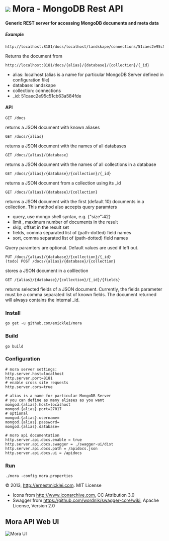 # ![](Letter-M-icon.png) Mora - MongoDB Rest API

#### Generic REST server for accessing MongoDB documents and meta data
	
##### Example		
	
	http://localhost:8181/docs/localhost/landskape/connections/51caec2e95c51cb63a584fde	

Returns the document from

	http://localhost:8181/docs/{alias}/{database}/{collection}/{_id}

 - alias: localhost (alias is a name for particular MongoDB Server defined in configuration file)
 - database: landskape
 - collection: connections
 - _id: 51caec2e95c51cb63a584fde

#### API
			
	GET /docs

returns a JSON document with known aliases
	
	GET /docs/{alias}

returns a JSON document with the names of all databases	
			
	GET /docs/{alias}/{database}
	
returns a JSON document with the names of all collections in a database	
	
	GET /docs/{alias}/{database}/{collection}/{_id}

returns a JSON document from a collection using its _id							

	GET /docs/{alias}/{database}/{collection}
	
returns a JSON document with the first (default 10) documents in a collection.
This method also accepts query paramters

 - query, use mongo shell syntax, e.g. {"size":42}
 - limit , maximum number of documents in the result
 - skip, offset in the result set
 - fields, comma separated list of (path-dotted) field names
 - sort, comma separated list of (path-dotted) field names

Query paramters are optional. Default values are used if left out.

	PUT /docs/{alias}/{database}/{collection}/{_id}
	(todo) POST /docs/{alias}/{database}/{collection}
	
stores a JSON document in a colllection	

	GET /{alias}/{database}/{collection}/{_id}/{fields}

returns selected fields of a JSON document. Currently, the fields parameter must be
a comma separated list of known fields. The document returned will always contains the internal _id.


### Install
						
	go get -u github.com/emicklei/mora
	
### Build
	
	go build 
	
### Configuration
	
	# mora server settings:
	http.server.host=localhost
	http.server.port=8181
	# enable cross site requests
	http.server.cors=true
	
	# alias is a name for particular MongoDB Server
	# you can define as many aliases as you want
	mongod.{alias}.host=localhost
	mongod.{alias}.port=27017
	# optional
	mongod.{alias}.username=
	mongod.{alias}.password=
	mongod.{alias}.database=
	
	# moro api documentation
	http.server.api.docs.enable = true
	http.server.api.docs.swagger = ./swagger-ui/dist
	http.server.api.docs.path = /apidocs.json
	http.server.api.docs.ui = /apidocs

### Run

	./mora -config mora.properties
	
&copy; 2013, http://ernestmicklei.com. MIT License
 - Icons from http://www.iconarchive.com, CC Attribution 3.0
 - Swagger from https://github.com/wordnik/swagger-core/wiki, Apache License, Version 2.0 	

## Mora API Web UI
![Mora UI](https://s3.amazonaws.com/public.philemonworks.com/mora/mora-2013-08-04.png)
